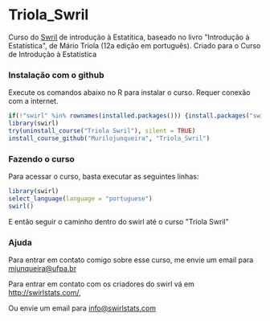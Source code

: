 # Triola_Swril

Curso do [Swril](https://swirlstats.com/) de introdução à Estatítica, baseado no livro "Introdução à Estatística", de Mário Triola (12a edição em português). Criado para o Curso de Introdução à Estatística

### Instalação com o github

Execute os comandos abaixo no R para instalar o curso. Requer conexão com a internet.

```r
if(!"swirl" %in% rownames(installed.packages())) {install.packages("swirl")}
library(swirl)
try(uninstall_course("Triola Swril"), silent = TRUE)
install_course_github("Murilojunqueira", "Triola_Swril")
```

### Fazendo o curso

Para acessar o curso, basta executar as seguintes linhas:

```r
library(swirl)
select_language(language = "portuguese")
swirl()
```

E então seguir o caminho dentro do swirl até o curso "Triola Swril"

### Ajuda

Para entrar em contato comigo sobre esse curso, me envie um email para mjunqueira@ufpa.br

Para entrar em contato com os criadores do swirl vá em  http://swirlstats.com/, 

Ou envie um email para info@swirlstats.com